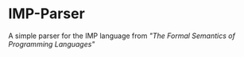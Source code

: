 # IMP-Parser

A simple parser for the IMP language from *"The Formal Semantics of Programming Languages"*
